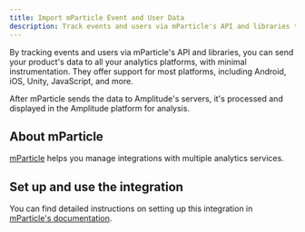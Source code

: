 ```yaml
---
title: Import mParticle Event and User Data
description: Track events and users via mParticle's API and libraries to send your product data to Amplitude.
---
```


By tracking events and users via mParticle's API and libraries, you can send your product's data to all your analytics platforms, with minimal instrumentation. They offer support for most platforms, including Android, iOS, Unity, JavaScript, and more.

After mParticle sends the data to Amplitude's servers, it's processed and displayed in the Amplitude platform for analysis.

## About mParticle 

[mParticle](https://www.mparticle.com/) helps you manage integrations with multiple analytics services.

## Set up and use the integration

You can find detailed instructions on setting up this integration in [mParticle's documentation](http://docs.mparticle.com/integrations/amplitude/event/).
